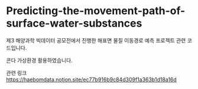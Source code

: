 # Predicting-the-movement-path-of-surface-water-substances

제3 해양과학 빅데이터 공모전에서 진행한 해표면 물질 이동경로 예측 프로젝트 관련 코드입니다.

콘다 가상환경 활용하였습니다.

관련 링크
https://haebomdata.notion.site/ec77b916b9c84d309f1a363b1d18a16d

